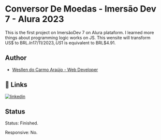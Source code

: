 
# Conversor De Moedas - Imersão Dev 7 - Alura 2023

This is the first project on ImersãoDev 7 on Alura plataform. I learned more things about programming logic works on JS. This wensite will transform US$ to BRL$. In 17/11/2023, US$1 is equivalent to BRL$4.91.
## Author

- [Wesllen do Carmo Araújo - Web Developer](https://www.github.com/WesllenAraujo)


## 🔗 Links
[![linkedin](https://img.shields.io/badge/linkedin-0A66C2?style=for-the-badge&logo=linkedin&logoColor=white)](https://www.linkedin.com/in/wesllen-ara%C3%BAjo-66327930a/)


## Status

Status: Finished.

Responsive: No.

 
